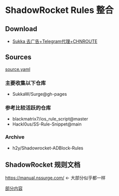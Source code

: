 # ShadowRocket Rules 整合

## Download

- [Sukka 去广告+Telegram代理+CHNROUTE](https://cdn.jsdelivr.net/gh/idogeteam/shadowrocket-rules@gh-pages/ad+chn+telegram.conf)

## Sources

[source.yaml](./source.yaml)

### 主要收集以下仓库

- SukkaW/Surge@gh-pages

### 参考比较活跃的仓库

- blackmatrix7/ios_rule_script@master
- Hackl0us/SS-Rule-Snippet@main

### Archive

- h2y/Shadowrocket-ADBlock-Rules

## ShadowRocket 规则文档

https://manual.nssurge.com/ <- 大部分似乎都一样  


[部分内容](./docs/manual.md)